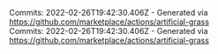 Commits: 2022-02-26T19:42:30.406Z - Generated via https://github.com/marketplace/actions/artificial-grass
<br>
Commits: 2022-02-26T19:42:30.406Z - Generated via https://github.com/marketplace/actions/artificial-grass
<br>
